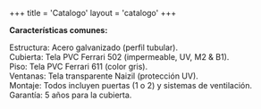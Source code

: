 +++
title = 'Catalogo'
layout = 'catalogo'
+++

**Características comunes:**

Estructura: Acero galvanizado (perfil tubular).  
Cubierta: Tela PVC Ferrari 502 (impermeable, UV, M2 & B1).  
Piso: Tela PVC Ferrari 611 (color gris).  
Ventanas: Tela transparente Naizil (protección UV).  
Montaje: Todos incluyen puertas (1 o 2) y sistemas de ventilación.  
Garantía: 5 años para la cubierta.  
